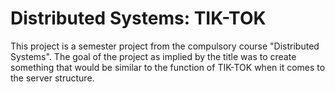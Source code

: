 # Distributed Systems: TIK-TOK

This project is a semester project from the compulsory course "Distributed Systems". The goal of the project as implied by the title was to create something that would
be similar to the function of TIK-TOK when it comes to the server structure.
